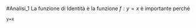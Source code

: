 #Analisi_1 
La funzione di Identità è la funzione $f: y=x$
è importante perché

```desmos-graph
y=x
```
